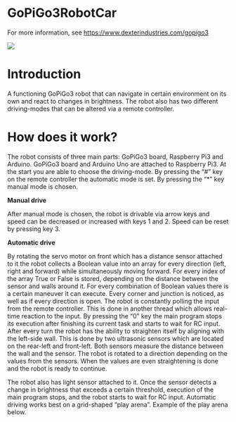 # GoPiGo3RobotCar

For more information, see https://www.dexterindustries.com/gopigo3

![](https://user-images.githubusercontent.com/32328856/48061913-2332ad80-e1c9-11e8-929d-c55cc6a1d26d.jpg)

# Introduction 
A functioning GoPiGo3 robot that can navigate in certain environment on its own and react to changes in brightness. The robot also has two different driving-modes that can be altered via a remote controller.

# How does it work?

The robot consists of three main parts: GoPiGo3 board, Raspberry Pi3 and Arduino. GoPiGo3 board and Arduino Uno are attached to Raspberry Pi3. 
At the start you are able to choose the driving-mode. By pressing the “#” key on the remote controller the automatic mode is set. By pressing the “*” key manual mode is chosen.

**Manual drive**

After manual mode is chosen, the robot is drivable via arrow keys and speed can be decreased or increased with keys 1 and 2. Speed can be reset by pressing key 3. 

**Automatic drive**

By rotating the servo motor on front which has a distance sensor attached to it the robot collects a Boolean value into an array for every direction (left, right and forward) while simultaneously moving forward. For every index of the array True or False is stored, depending on the distance between the sensor and walls around it. For every combination of Boolean values there is a certain maneuver it can execute. Every corner and junction is noticed, as well as if every direction is open. 
The robot is constantly polling the input from the remote controller. This is done in another thread which allows real-time reaction to the input. By pressing the “0” key the main program stops its execution after finishing its current task and starts to wait for RC input.
After every turn the robot has the ability to straighten itself by aligning with the left-side wall. This is done by two ultrasonic sensors which are located on the rear-left and front-left. Both sensors measure the distance between the wall and the sensor. The robot is rotated to a direction depending on the values from the sensors. When the values are even straightening is done and the robot is ready to continue.

The robot also has light sensor attached to it. Once the sensor detects a change in brightness that exceeds a certain threshold, execution of the main program stops, and the robot starts to wait for RC input.
Automatic driving works best on a grid-shaped “play arena”. Example of the play arena below.
